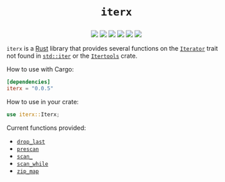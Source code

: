 # <p align="center">`iterx`</p>

<p align="center">
    <a href="https://github.com/codereport/rust-iterx/issues" alt="contributions welcome">
        <img src="https://img.shields.io/badge/contributions-welcome-brightgreen.svg?style=flat" /></a>
    <a href="https://lbesson.mit-license.org/" alt="MIT license">
        <img src="https://img.shields.io/badge/License-MIT-blue.svg" /></a>    
    <a href="https://rust-lang.org/">
        <img src="https://img.shields.io/badge/Rust-2021-ff69b4.svg"/></a>
    <a href="https://github.com/codereport?tab=followers" alt="GitHub followers">
        <img src="https://img.shields.io/github/followers/codereport.svg?style=social&label=Follow" /></a>
    <a href="https://GitHub.com/codereport/rust-iterx/stargazers/" alt="GitHub stars">
        <img src="https://img.shields.io/github/stars/codereport/rust-iterx.svg?style=social&label=Star" /></a>
    <a href="https://twitter.com/code_report" alt="Twitter">
        <img src="https://img.shields.io/twitter/follow/code_report.svg?style=social&label=@code_report" /></a>
</p>

`iterx` is a [Rust](https://rust-lang.org/) library that provides several functions on the [`Iterator`](https://doc.rust-lang.org/1.64.0/core/iter/trait.Iterator.html) trait not found in [`std::iter`](https://doc.rust-lang.org/1.64.0/core/iter/) or the [`Itertools`](https://docs.rs/itertools/latest/itertools/) crate.

How to use with Cargo:
```toml
[dependencies]
iterx = "0.0.5"
```
How to use in your crate:
```rs
use iterx::Iterx;
```
Current functions provided:

* [`drop_last`](https://docs.rs/iterx/latest/iterx/trait.Iterx.html#method.drop_last)
* [`prescan`](https://docs.rs/iterx/latest/iterx/trait.Iterx.html#method.prescan)
* [`scan_`](https://docs.rs/iterx/latest/iterx/trait.Iterx.html#method.scan_)
* [`scan_while`](https://docs.rs/iterx/latest/iterx/trait.Iterx.html#method.scan_while)
* [`zip_map`](https://docs.rs/iterx/latest/iterx/trait.Iterx.html#method.zip_map)
